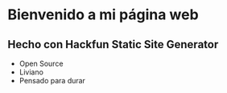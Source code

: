 # Bienvenido a mi página web

## Hecho con Hackfun Static Site Generator

- Open Source
- Liviano
- Pensado para durar